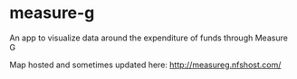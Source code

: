 # measure-g
An app to visualize data around the expenditure of funds through Measure G

Map hosted and sometimes updated here: http://measureg.nfshost.com/
